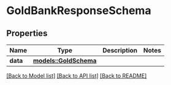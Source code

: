 # GoldBankResponseSchema

## Properties

Name | Type | Description | Notes
------------ | ------------- | ------------- | -------------
**data** | [**models::GoldSchema**](GoldSchema.md) |  | 

[[Back to Model list]](../README.md#documentation-for-models) [[Back to API list]](../README.md#documentation-for-api-endpoints) [[Back to README]](../README.md)


